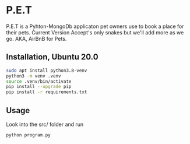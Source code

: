 # P.E.T 
P.E.T is a Pyhton-MongoDb applicaton pet owners use to book a place for their pets. Current Version Accept's only snakes but we'll add more as we go. AKA, AirBnB for Pets.

## Installation, Ubuntu 20.0
```bash
sudo apt install python3.8-venv
python3 -m venv .venv 
source .venv/bin/activate
pip install --upgrade pip
pip install -r requirements.txt
```

## Usage
Look into the src/ folder and run
```bash
python program.py
```
